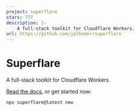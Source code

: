 ```yaml
---
project: superflare
stars: 777
description: |-
    A full-stack toolkit for Cloudflare Workers.
url: https://github.com/jplhomer/superflare
---
```


# Superflare

A full-stack toolkit for Cloudflare Workers.

[Read the docs](https://superflare.dev), or get started now:

```bash
npx superflare@latest new
```

